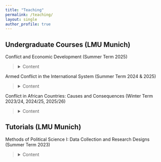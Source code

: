 ```yaml
---
title: "Teaching"
permalink: /teaching/
layout: single
author_profile: true
---
```


## Undergraduate Courses (LMU Munich)

Conflict and Economic Development (Summer Term 2025)
 
<style>
summary {
  cursor: pointer;
  font-weight: normal;
  transition: font-weight 0.2s ease;
}
summary:hover {
  font-weight: bold;
}
 details {
  margin-top: 0.2em;
}
 
</style>
>  <details>
>    <summary>Content</summary>
>    <p>
>     This course introduces to current research on armed conflict and economic development, with particular emphasis on their multiple interrelationships. Guided by the question why some countries fall into a trap of poverty and armed conflict, whereas others prosper and maintain political stability, the course surveys the leading quantitative research on the main topics in the field of comparative politics and political economy.
>    </p>
>    </details>

Armed Conflict in the International System (Summer Term 2024 & 2025)
>  <details>
>    <summary>Content</summary>
>    <p>
>   This course introduces to current research on armed conflict in the international system, with particular emphasis on their on their intersections. By reading mostly quantitative literature, the students explore the multiple causes and trajectories of war, as well as the factors promoting or impeding peace.
>    </p>
>    </details>

Conflict in African Countries: Causes and Consequences (Winter Term 2023/24, 2024/25, 2025/26)
>  <details>
>    <summary>Content</summary>
>    <p>
>   This course introduces to the root causes and (long-term) consequences of conflict in African countries. Particular emphasis will be put on civil wars and their multiple trajectories. The course literature is mainly quantitative and aims to provide generalized findings of the research on armed conflict. Students are then asked to test and apply those findings on conflicts in African countries.
>    </p>
>    </details>

## Tutorials (LMU Munich)

Methods of Political Science I: Data Collection and Research Designs (Summer Term 2023)
>  <details>
>    <summary>Content</summary>
>    <p>
>   The class is an obligatory part of the Bachelor degree, linking theory and empirical analysis. Specifically, the tutorial focuses on quantitative and qualitative methods, statistical fundamentals, and empirical data acquisition.
>    </p>
>    </details>
